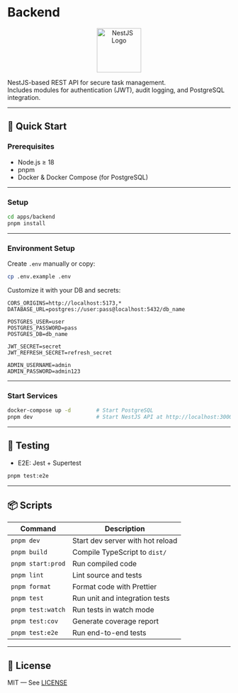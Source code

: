 # Backend

<p align="center">
  <a href="https://nestjs.com/" target="_blank"><img src="https://nestjs.com/img/logo-small.svg" width="100" alt="NestJS Logo" /></a>
</p>

NestJS-based REST API for secure task management.  
Includes modules for authentication (JWT), audit logging, and PostgreSQL integration.

---

## 🚀 Quick Start

### Prerequisites

- Node.js ≥ 18
- pnpm
- Docker & Docker Compose (for PostgreSQL)

---

### Setup

```bash
cd apps/backend
pnpm install
````

---

### Environment Setup

Create `.env` manually or copy:

```bash
cp .env.example .env
```

Customize it with your DB and secrets:

```env
CORS_ORIGINS=http://localhost:5173,*
DATABASE_URL=postgres://user:pass@localhost:5432/db_name

POSTGRES_USER=user
POSTGRES_PASSWORD=pass
POSTGRES_DB=db_name

JWT_SECRET=secret
JWT_REFRESH_SECRET=refresh_secret

ADMIN_USERNAME=admin
ADMIN_PASSWORD=admin123
```

---

### Start Services

```bash
docker-compose up -d        # Start PostgreSQL
pnpm dev                    # Start NestJS API at http://localhost:3000
```

---

## 🧪 Testing

* E2E: Jest + Supertest

```bash
pnpm test:e2e
```

---

## 📦 Scripts

| Command           | Description                      |
| ----------------- | -------------------------------- |
| `pnpm dev`        | Start dev server with hot reload |
| `pnpm build`      | Compile TypeScript to `dist/`    |
| `pnpm start:prod` | Run compiled code                |
| `pnpm lint`       | Lint source and tests            |
| `pnpm format`     | Format code with Prettier        |
| `pnpm test`       | Run unit and integration tests   |
| `pnpm test:watch` | Run tests in watch mode          |
| `pnpm test:cov`   | Generate coverage report         |
| `pnpm test:e2e`   | Run end-to-end tests             |

---

## 📄 License

MIT — See [LICENSE](../../LICENSE)

